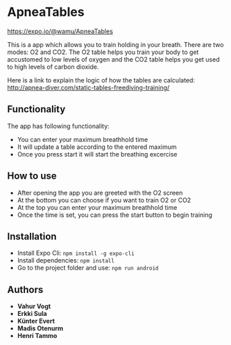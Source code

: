 # ApneaTables

https://expo.io/@wamu/ApneaTables

This is a app which allows you to train holding in your breath. There are two modes: O2 and CO2. The O2 table helps you train your body to get accustomed to low levels of oxygen and the CO2 table helps you get used to high levels of carbon dioxide.

Here is a link to explain the logic of how the tables are calculated: http://apnea-diver.com/static-tables-freediving-training/

## Functionality

The app has following functionality:
* You can enter your maximum breathhold time
* It will update a table according to the entered maximum
* Once you press start it will start the breathing excercise

## How to use

* After opening the app you are greeted with the O2 screen
* At the bottom you can choose if you want to train O2 or CO2
* At the top you can enter your maximum breathhold time
* Once the time is set, you can press the start button to begin training

## Installation

* Install Expo Cli: `npm install -g expo-cli`
* Install dependencies: `npm install`
* Go to the project folder and use: `npm run android`

## Authors

* **Vahur Vogt**
* **Erkki Sula**
* **Künter Evert**
* **Madis Otenurm**
* **Henri Tammo**

